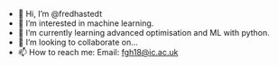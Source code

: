 - 👋 Hi, I’m @fredhastedt
- 👀 I’m interested in machine learning.
- 🌱 I’m currently learning advanced optimisation and ML with python.
- 💞️ I’m looking to collaborate on...
- 📫 How to reach me:
      Email: fgh18@ic.ac.uk

<!---
Fred-Ha/Fred-Ha is a ✨ special ✨ repository because its `README.md` (this file) appears on your GitHub profile.
You can click the Preview link to take a look at your changes.
--->
